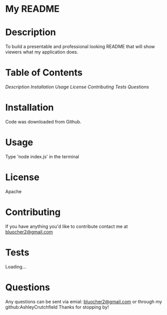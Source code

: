 # My README
# Description
To build a presentable and professional looking README that will show viewers what my application does. 
# Table of Contents
*Description Installation Usage License Contributing Tests Questions*
# Installation
Code was downloaded from Github.
# Usage
Type 'node index.js' in the terminal
# License
Apache
# Contributing
If you have anything you'd like to contribute contact me at bluocher2@gmail.com
# Tests
Loading... 
# Questions
Any questions can be sent via emial: bluocher2@gmail.com or through my github:AshleyCrutchfield
Thanks for stopping by!
